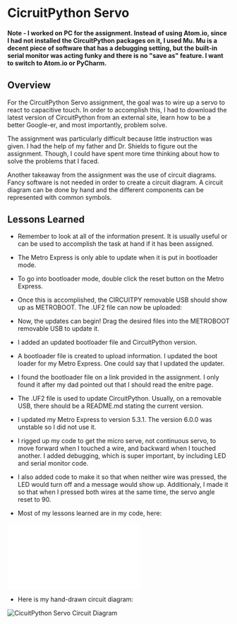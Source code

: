 # CicruitPython Servo 

#### Note - I worked on PC for the assignment. Instead of using Atom.io, since I had not installed the CircuitPython packages on it, I used Mu. Mu is a decent piece of software that has a debugging setting, but the built-in serial monitor was acting funky and there is no "save as" feature. I want to switch to Atom.io or PyCharm.

## Overview
For the CircuitPython Servo assignment, the goal was to wire up a servo to react to capacitive touch. In order to accomplish this, I had to download the latest version of CircuitPython from an external site, learn how to be a better Google-er, and most importantly, problem solve.

The assignment was particularly difficult because little instruction was given. I had the help of my father and Dr. Shields to figure out the assignment. Though, I could have spent more time thinking about how to solve the problems that I faced.

Another takeaway from the assignment was the use of circuit diagrams. Fancy software is not needed in order to create a circuit diagram. A circuit diagram can be done by hand and the different components can be represented with common symbols.

## Lessons Learned
* Remember to look at all of the information present. It is usually useful or can be used to accomplish the task at hand if it has been assigned.
* The Metro Express is only able to update when it is put in bootloader mode. 
* To go into bootloader mode, double click the reset button on the Metro Express.
* Once this is accomplished, the CIRCUITPY removable USB should show up as METROBOOT. The .UF2 file can now be uploaded:
* Now, the updates can begin! Drag the desired files into the METROBOOT removable USB to update it. 
* I added an updated bootloader file and CircuitPython version.
* A bootloader file is created to upload information. I updated the boot loader for my Metro Express. One could say that I updated the updater.
* I found the bootloader file on a link provided in the assignment. I only found it after my dad pointed out that I should read the enitre page. 
* The .UF2 file is used to update CircuitPython. Usually, on a removable USB, there should be a README.md stating the current version.
* I updated my Metro Express to version 5.3.1. The version 6.0.0 was unstable so I did not use it.

* I rigged up my code to get the micro serve, not continuous servo, to move forward when I touched a wire, and backward when I touched another. I added debugging, which is super important, by including LED and serial monitor code. 
* I also added code to make it so that when neither wire was pressed, the LED would turn off and a message would show up. Additionaly, I made it so that when I pressed both wires at the same time, the servo angle reset to 90.

* Most of my lessons learned are in my code, here:

![CircuitPython Servo Code](/CircuitPython_Servo/Luke-Engineering_III-CircuitPython_Servo.py)

* Here is my hand-drawn circuit diagram:

![CicuitPython Servo Circuit Diagram](/CircuitPython_Servo/Luke-Engineering_III-CicuitPython_Servo_Circuit_Diagram)

